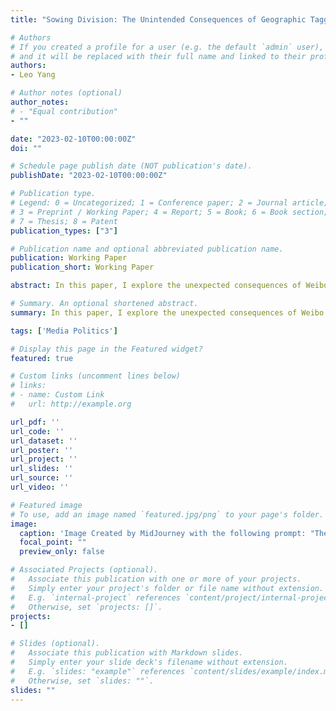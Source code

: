 ```yaml
---
title: "Sowing Division: The Unintended Consequences of Geographic Tagging on Social Media"

# Authors
# If you created a profile for a user (e.g. the default `admin` user), write the username (folder name) here 
# and it will be replaced with their full name and linked to their profile.
authors:
- Leo Yang

# Author notes (optional)
author_notes:
# - "Equal contribution"
- ""

date: "2023-02-10T00:00:00Z"
doi: ""

# Schedule page publish date (NOT publication's date).
publishDate: "2023-02-10T00:00:00Z"

# Publication type.
# Legend: 0 = Uncategorized; 1 = Conference paper; 2 = Journal article;
# 3 = Preprint / Working Paper; 4 = Report; 5 = Book; 6 = Book section;
# 7 = Thesis; 8 = Patent
publication_types: ["3"]

# Publication name and optional abbreviated publication name.
publication: Working Paper
publication_short: Working Paper

abstract: In this paper, I explore the unexpected consequences of Weibo's geographic tagging policy in China, a case study that offers broader insights into information control in authoritarian regimes. Intended to "Build a National Wall" against overseas influence, this policy inadvertently created "Provincial Walls" within the country. Using unique high-frequency panel data from 200 influential Weibo accounts and a data leakage incident, coupled with a rigorous methodological approach, I demonstrate that the policy effectively reduces public discourse and regime-threatening information. However, it does so not by suppressing overseas users but by deterring domestic users from engaging in out-of-province discussions. This policy also has unintended effects, such as strengthening local identities, which can intensify geo-group division at the expense of national cohesion, and heighten cross-provincial conflict, potentially exacerbating social tensions. These findings reveal the complex impacts of user tagging policies in authoritarian regimes. While they may offer short-term benefits in controlling information, they can also create long-term challenges by aggravating the dictator's informational dilemma and fostering conditions conducive to collective action. 

# Summary. An optional shortened abstract.
summary: In this paper, I explore the unexpected consequences of Weibo's geographic tagging policy in China, a case study that offers broader insights into information control in authoritarian regimes. Intended to "Build a National Wall" against overseas influence, this policy inadvertently created "Provincial Walls" within the country. Using unique high-frequency panel data from 200 influential Weibo accounts and a data leakage incident, coupled with a rigorous methodological approach, I demonstrate that the policy effectively reduces public discourse and regime-threatening information. However, it does so not by suppressing overseas users but by deterring domestic users from engaging in out-of-province discussions. This policy also has unintended effects, such as strengthening local identities, which can intensify geo-group division at the expense of national cohesion, and heighten cross-provincial conflict, potentially exacerbating social tensions. These findings reveal the complex impacts of user tagging policies in authoritarian regimes. While they may offer short-term benefits in controlling information, they can also create long-term challenges by aggravating the dictator's informational dilemma and fostering conditions conducive to collective action. 

tags: ['Media Politics']

# Display this page in the Featured widget?
featured: true

# Custom links (uncomment lines below)
# links:
# - name: Custom Link
#   url: http://example.org

url_pdf: ''
url_code: ''
url_dataset: ''
url_poster: ''
url_project: ''
url_slides: ''
url_source: ''
url_video: ''

# Featured image
# To use, add an image named `featured.jpg/png` to your page's folder. 
image:
  caption: 'Image Created by MidJourney with the following prompt: "There is a king wearing a crown standing on the sky, and he tears the earth apart with his hands. There are two groups of people standing on either side of this crack. Those people on both sides of the crack are arguing with each other but with their mouth sealed. The king is looking at the two groups of people with an evil smile."'
  focal_point: ""
  preview_only: false

# Associated Projects (optional).
#   Associate this publication with one or more of your projects.
#   Simply enter your project's folder or file name without extension.
#   E.g. `internal-project` references `content/project/internal-project/index.md`.
#   Otherwise, set `projects: []`.
projects:
- []

# Slides (optional).
#   Associate this publication with Markdown slides.
#   Simply enter your slide deck's filename without extension.
#   E.g. `slides: "example"` references `content/slides/example/index.md`.
#   Otherwise, set `slides: ""`.
slides: ""
---
```


<!-- {{% callout note %}}
Click the *Cite* button above to demo the feature to enable visitors to import publication metadata into their reference management software.
{{% /callout %}}

{{% callout note %}}
Create your slides in Markdown - click the *Slides* button to check out the example.
{{% /callout %}}

Supplementary notes can be added here, including [code, math, and images](https://wowchemy.com/docs/writing-markdown-latex/). -->
